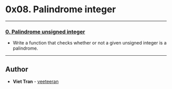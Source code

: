 # 0x08. Palindrome integer

---

### [0. Palindrome unsigned integer](./0-is_palindrome.c)
* Write a function that checks whether or not a given unsigned integer is a palindrome.

---

## Author
* **Viet Tran** - [veeteeran](https://github.com/veeteeran)
